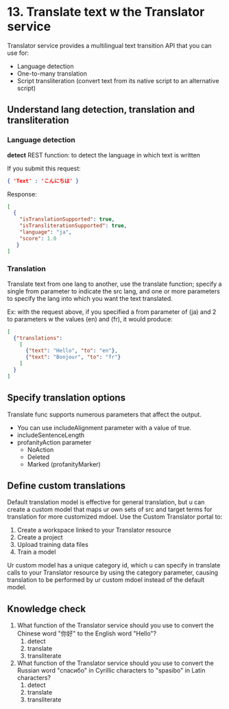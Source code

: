# 13. Translate text w the Translator service

Translator service provides a multilingual text transition API that you can use for:

- Language detection
- One-to-many translation
- Script transliteration (convert text from its native script to an alternative script)

## Understand lang detection, translation and transliteration

### Language detection

**detect** REST function: to detect the language in which text is written

If you submit this request:

```json
{ 'Text' : 'こんにちは' }
```

Response:

```json
[
  {
    "isTranslationSupported": true,
    "isTransliterationSupported": true,
    "language": "ja",
    "score": 1.0
   }
]
```

### Translation

Translate text from one lang to another, use the translate function; specify a single from parameter to indicate the src lang, and one or more parameters to specify the lang into which you want the text translated.

Ex: with the request above, if you specified a from parameter of (ja) and 2 to parameters w the values (en) and (fr), it would produce:

```json
[
  {"translations": 
    [
      {"text": "Hello", "to": "en"},   
      {"text": "Bonjour", "to": "fr"}
    ]
  }
]
```

## Specify translation options

Translate func supports numerous parameters that affect the output. 

- You can use includeAlignment parameter with a value of true.
- includeSentenceLength
- profanityAction parameter
    - NoAction
    - Deleted
    - Marked (profanityMarker)

## Define custom translations

Default translation model is effective for general translation, but u can create a custom model that maps ur own sets of src and target terms for translation for more customized mdoel. Use the Custom Translator portal to:

1. Create a workspace linked to your Translator resource
2. Create a project
3. Upload training data files
4. Train a model

Ur custom model has a unique category id, which u can specify in translate calls to your Translator resource by using the category parameter, causing translation to be performed by ur custom mdoel instead of the default model. 

## Knowledge check

1. What function of the Translator service should you use to convert the Chinese word "你好" to the English word "Hello"?
    1. detect
    2. translate
    3. transliterate
2. What function of the Translator service should you use to convert the Russian word "спасибо" in Cyrillic characters to "spasibo" in Latin characters?
    1. detect
    2. translate
    3. transliterate